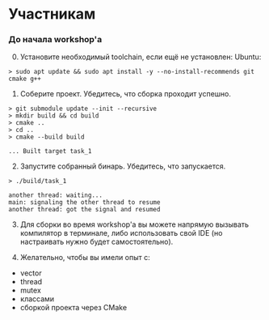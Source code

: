 # Участникам

### До начала workshop'а

0) Установите необходимый toolchain, если ещё не установлен:
Ubuntu:
```
> sudo apt update && sudo apt install -y --no-install-recommends git cmake g++
```

1) Соберите проект. Убедитесь, что сборка проходит успешно.
```
> git submodule update --init --recursive
> mkdir build && cd build
> cmake ..
> cd ..
> cmake --build build

... Built target task_1
```

2) Запустите собранный бинарь. Убедитесь, что запускается.
```
> ./build/task_1

another thread: waiting...
main: signaling the other thread to resume
another thread: got the signal and resumed
```

3) Для сборки во время workshop'а вы можете напрямую вызывать компилятор в терминале, либо использовать свой IDE (но настраивать нужно будет самостоятельно).


4) Желательно, чтобы вы имели опыт с:
- vector
- thread
- mutex
- классами
- сборкой проекта через CMake
